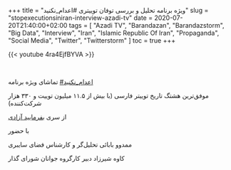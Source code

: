 +++
title = "ویژه برنامه تحلیل و بررسی توفان توییتری #اعدام_نکنید"
slug = "stopexecutionsiniran-interview-azadi-tv"
date = 2020-07-20T21:40:00+02:00
tags = [ "Azadi TV", "Barandazan", "Barandazstorm", "Big Data",  "Interview", "Iran", "Islamic Republic Of Iran", "Propaganda", "Social Media", "Twitter", "Twitterstorm" ]
toc = true
+++

{{< youtube 4ra4EjfBYVA >}}

<br />

تماشای ویژه برنامه ‎[#اعدام_نکنید](https://twitter.com/hashtag/اعدام_نکنید?src=hash)

موفق‌ترین هشتگ تاریخ توییتر فارسی (با بیش از ۱۱.۵ میلیون توییت و ۳۳۰ هزار شرکت‌کننده)

از سری [بفرمایید آزادی](http://tvazadi.com/category/%D8%A8%D9%81%D8%B1%D9%85%D8%A7%DB%8C%DB%8C%D8%AF-%D8%A2%D8%B2%D8%A7%D8%AF%DB%8C/)

با حضور

ممدوو بابائی تحلیل‌گر و کارشناس فضای سایبری

کاوه شیرزاد دبیر کارگروه جوانان شورای گذار

<!--more-->
